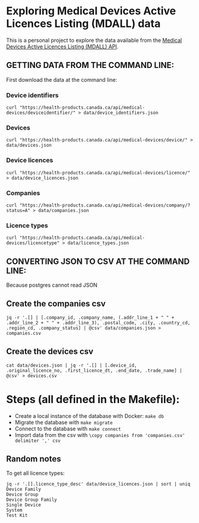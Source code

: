 # Exploring Medical Devices Active Licences Listing (MDALL) data

This is a personal project to explore the data available from the [Medical Devices Active Licences Listing (MDALL) API](https://health-products.canada.ca/api/documentation/mdall-documentation-en.html).

## GETTING DATA FROM THE COMMAND LINE:

First download the data at the command line: 

### Device identifiers
```
curl "https://health-products.canada.ca/api/medical-devices/deviceidentifier/" > data/device_identifiers.json
```

### Devices
```
curl "https://health-products.canada.ca/api/medical-devices/device/" > data/devices.json
```

### Device licences
```
curl "https://health-products.canada.ca/api/medical-devices/licence/" > data/device_licences.json
```

### Companies
```
curl "https://health-products.canada.ca/api/medical-devices/company/?status=A" > data/companies.json
```

### Licence types
```
curl "https://health-products.canada.ca/api/medical-devices/licencetype" > data/licence_types.json
```

## CONVERTING JSON TO CSV AT THE COMMAND LINE:

Because postgres cannot read JSON

## Create the companies csv
```
jq -r '.[] | [.company_id, .company_name, (.addr_line_1 + " " + .addr_line_2 + " " + .addr_line_3), .postal_code, .city, .country_cd, .region_cd, .company_status] | @csv' data/companies.json > companies.csv
```

## Create the devices csv
```
cat data/devices.json | jq -r '.[] | [.device_id, .original_licence_no, .first_licence_dt, .end_date, .trade_name] | @csv' > devices.csv
```

# Steps (all defined in the Makefile):
* Create a local instance of the database with Docker: `make db`
* Migrate the database with `make migrate`
* Connect to the database with `make connect`
* Import data from the csv with `\copy companies from 'companies.csv' delimiter ',' csv`


## Random notes

To get all licence types: 
```
jq -r '.[].licence_type_desc' data/device_licences.json | sort | uniq
Device Family
Device Group
Device Group Family
Single Device
System
Test Kit
```
